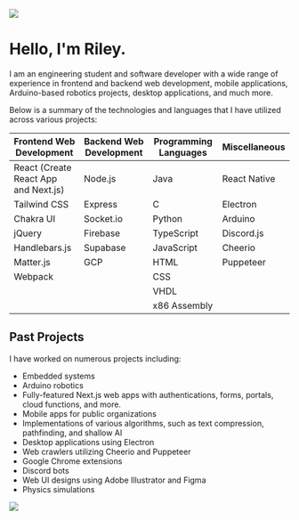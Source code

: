 ![](./wave.png)
# Hello, I'm Riley.

I am an engineering student and software developer with a wide range of experience in frontend and backend web development, mobile applications, Arduino-based robotics projects, desktop applications, and much more.

Below is a summary of the technologies and languages that I have utilized across various projects:

| Frontend Web Development             | Backend Web Development | Programming Languages  | Miscellaneous |
|--------------------------------------|-------------------------|------------------------|---------------|
| React (Create React App and Next.js) | Node.js                 | Java                   | React Native  |
| Tailwind CSS                         | Express                 | C                      | Electron      |
| Chakra UI                            | Socket.io               | Python                 | Arduino       |
| jQuery                               | Firebase                | TypeScript             | Discord.js    |
| Handlebars.js                        | Supabase                | JavaScript             | Cheerio       |
| Matter.js                            | GCP                     | HTML                   | Puppeteer     |
| Webpack                              |                         | CSS                    |               |
|                                      |                         | VHDL                   |               |
|                                      |                         | x86 Assembly           |               |


## Past Projects
I have worked on numerous projects including:

- Embedded systems
- Arduino robotics
- Fully-featured Next.js web apps with authentications, forms, portals, cloud functions, and more.
- Mobile apps for public organizations
- Implementations of various algorithms, such as text compression, pathfinding, and shallow AI
- Desktop applications using Electron
- Web crawlers utilizing Cheerio and Puppeteer
- Google Chrome extensions
- Discord bots
- Web UI designs using Adobe Illustrator and Figma
- Physics simulations

![](./wave2.png)
